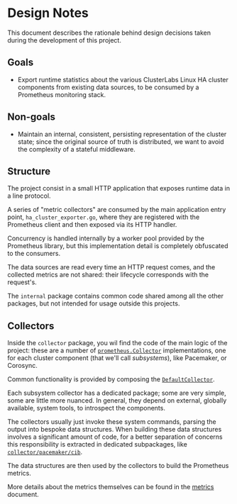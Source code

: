 # Design Notes

This document describes the rationale behind design decisions taken during the development of this project.

## Goals

- Export runtime statistics about the various ClusterLabs Linux HA cluster components from existing data sources, to be consumed by a Prometheus monitoring stack.

## Non-goals

- Maintain an internal, consistent, persisting representation of the cluster state; since the original source of truth is distributed, we want to avoid the complexity of a stateful middleware.


## Structure

The project consist in a small HTTP application that exposes runtime data in a line protocol.
  
A series of "metric collectors" are consumed by the main application entry point, `ha_cluster_exporter.go`, where they are registered with the Prometheus client and then exposed via its HTTP handler.

Concurrency is handled internally by a worker pool provided by the Prometheus library, but this implementation detail is completely obfuscated to the consumers.

The data sources are read every time an HTTP request comes, and the collected metrics are not shared: their lifecycle corresponds with the request's.

The `internal` package contains common code shared among all the other packages, but not intended for usage outside this projects.

## Collectors

Inside the `collector` package, you wil find the code of the main logic of the project: these are a number of [`prometheus.Collector`](https://github.com/prometheus/client_golang/blob/b25ce2693a6de99c3ea1a1471cd8f873301a452f/prometheus/collector.go#L16-L63) implementations, one for each cluster component (that we'll call _subsystems_), like Pacemaker, or Corosync.

Common functionality is provided by composing the [`DefaultCollector`](../collector/default_collector.go). 

Each subsystem collector has a dedicated package; some are very simple, some are little more nuanced. In general, they depend on external, globally available, system tools, to introspect the components. 

The collectors usually just invoke these system commands, parsing the output into bespoke data structures.
When building these data structures involves a significant amount of code, for a better separation of concerns this responsibility is extracted in dedicated subpackages, like [`collector/pacemaker/cib`](../collector/pacemaker/cib).

The data structures are then used by the collectors to build the Prometheus metrics. 

More details about the metrics themselves can be found in the [metrics](metrics.md) document.
